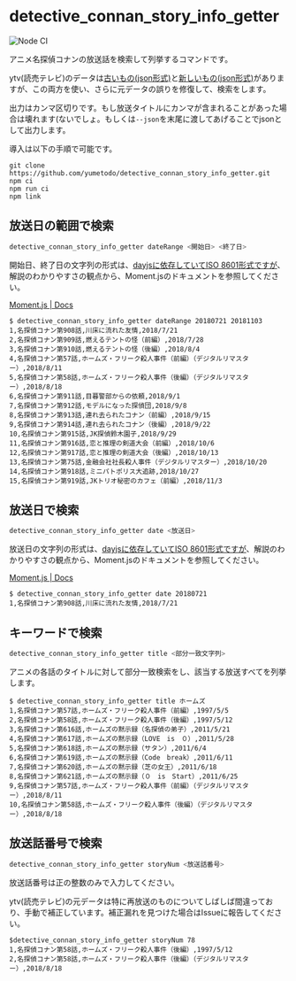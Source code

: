 ﻿# detective_connan_story_info_getter

![Node CI](https://github.com/yumetodo/detective_connan_story_info_getter/workflows/Node%20CI/badge.svg?branch=master)

アニメ名探偵コナンの放送話を検索して列挙するコマンドです。

ytv(読売テレビ)のデータは[古いもの(json形式)](http://www.ytv.co.jp/conan/data/story.json)と[新しいもの(json形式)](https://www.ytv.co.jp/conan/data/case.json)がありますが、この両方を使い、さらに元データの誤りを修復して、検索をします。

出力はカンマ区切りです。もし放送タイトルにカンマが含まれることがあった場合は壊れます(ないでしょ。もしくは`--json`を末尾に渡してあげることでjsonとして出力します。

導入は以下の手順で可能です。

```plain
git clone https://github.com/yumetodo/detective_connan_story_info_getter.git
npm ci
npm run ci
npm link
```

## 放送日の範囲で検索

```sh
detective_connan_story_info_getter dateRange <開始日> <終了日>
```

開始日、終了日の文字列の形式は、[dayjsに依存していてISO 8601形式ですが](https://day.js.org/docs/en/parse/string)、解説のわかりやすさの観点から、Moment.jsのドキュメントを参照してください。

[Moment.js | Docs](https://momentjs.com/docs/#/parsing/string/)

``` plain
$ detective_connan_story_info_getter dateRange 20180721 20181103
1,名探偵コナン第908話,川床に流れた友情,2018/7/21
2,名探偵コナン第909話,燃えるテントの怪（前編）,2018/7/28
3,名探偵コナン第910話,燃えるテントの怪（後編）,2018/8/4
4,名探偵コナン第57話,ホームズ・フリーク殺人事件（前編）（デジタルリマスター）,2018/8/11
5,名探偵コナン第58話,ホームズ・フリーク殺人事件（後編）（デジタルリマスター）,2018/8/18
6,名探偵コナン第911話,目暮警部からの依頼,2018/9/1
7,名探偵コナン第912話,モデルになった探偵団,2018/9/8
8,名探偵コナン第913話,連れ去られたコナン（前編）,2018/9/15
9,名探偵コナン第914話,連れ去られたコナン（後編）,2018/9/22
10,名探偵コナン第915話,JK探偵鈴木園子,2018/9/29
11,名探偵コナン第916話,恋と推理の剣道大会（前編）,2018/10/6
12,名探偵コナン第917話,恋と推理の剣道大会（後編）,2018/10/13
13,名探偵コナン第75話,金融会社社長殺人事件（デジタルリマスター）,2018/10/20
14,名探偵コナン第918話,ミニパトポリス大追跡,2018/10/27
15,名探偵コナン第919話,JKトリオ秘密のカフェ（前編）,2018/11/3
```

## 放送日で検索

```sh
detective_connan_story_info_getter date <放送日>
```

放送日の文字列の形式は、[dayjsに依存していてISO 8601形式ですが](https://day.js.org/docs/en/parse/string)、解説のわかりやすさの観点から、Moment.jsのドキュメントを参照してください。

[Moment.js | Docs](https://momentjs.com/docs/#/parsing/string/)

```plain
$ detective_connan_story_info_getter date 20180721
1,名探偵コナン第908話,川床に流れた友情,2018/7/21
```

## キーワードで検索

```sh
detective_connan_story_info_getter title <部分一致文字列>
```

アニメの各話のタイトルに対して部分一致検索をし、該当する放送すべてを列挙します。

```plain
$ detective_connan_story_info_getter title ホームズ
1,名探偵コナン第57話,ホームズ・フリーク殺人事件（前編）,1997/5/5
2,名探偵コナン第58話,ホームズ・フリーク殺人事件（後編）,1997/5/12
3,名探偵コナン第616話,ホームズの黙示録（名探偵の弟子）,2011/5/21
4,名探偵コナン第617話,ホームズの黙示録（LOVE　is　０）,2011/5/28
5,名探偵コナン第618話,ホームズの黙示録（サタン）,2011/6/4
6,名探偵コナン第619話,ホームズの黙示録（Code　break）,2011/6/11
7,名探偵コナン第620話,ホームズの黙示録（芝の女王）,2011/6/18
8,名探偵コナン第621話,ホームズの黙示録（０　is　Start）,2011/6/25
9,名探偵コナン第57話,ホームズ・フリーク殺人事件（前編）（デジタルリマスター）,2018/8/11
10,名探偵コナン第58話,ホームズ・フリーク殺人事件（後編）（デジタルリマスター）,2018/8/18
```

## 放送話番号で検索

```sh
detective_connan_story_info_getter storyNum <放送話番号>
```

放送話番号は正の整数のみで入力してください。

ytv(読売テレビ)の元データは特に再放送のものについてしばしば間違っており、手動で補正しています。補正漏れを見つけた場合はIssueに報告してください。

```plain
$detective_connan_story_info_getter storyNum 78
1,名探偵コナン第58話,ホームズ・フリーク殺人事件（後編）,1997/5/12
2,名探偵コナン第58話,ホームズ・フリーク殺人事件（後編）（デジタルリマスター）,2018/8/18
```
